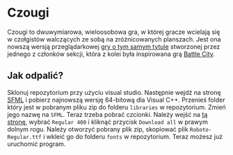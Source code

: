 # Czougi

Czougi to dwuwymiarowa, wieloosobowa gra, w której gracze wcielają się w czołgistów walczących ze sobą na zróżnicowanych planszach. Jest ona nowszą wersją przeglądarkowej [gry o tym samym tytule](https://openprocessing.org/sketch/799340) stworzonej przez jednego z członków sekcji, która z kolei była inspirowana grą [Battle City](https://pl.wikipedia.org/wiki/Battle_City).

## Jak odpalić?

Sklonuj repozytorium przy użyciu visual studio.
Następnie wejdź na stronę [SFML](https://www.sfml-dev.org/download/sfml/2.5.1/) i pobierz najnowszą wersję 64-bitową dla Visual C++. Przenieś folder który jest w pobranym pliku zip do folderu `libraries` w repozytorium. Zmień jego nazwę na `SFML`.
Teraz trzeba pobrać czcionki. Należy wejść na [tą stronę](https://fonts.google.com/specimen/Roboto), wybrać `Regular 400` i kliknąć przycisk `Download all` w prawym dolnym rogu. Należy otworzyć pobrany plik zip, skopiować plik `Roboto-Regular.ttf` i wkleić go do folderu `fonts` w repozytorium.
Teraz możesz już uruchomić program.